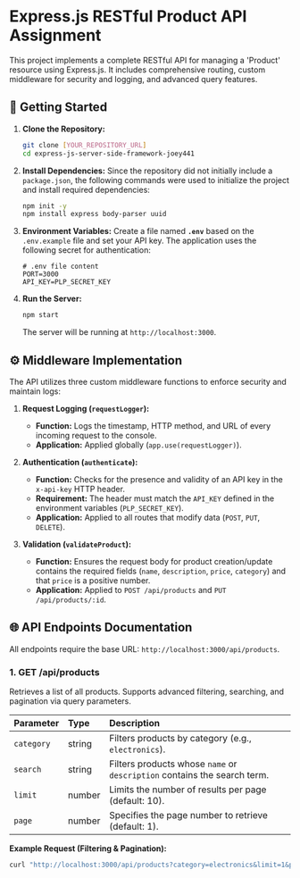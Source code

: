 # Express.js RESTful Product API Assignment

This project implements a complete RESTful API for managing a 'Product' resource using Express.js. It includes comprehensive routing, custom middleware for security and logging, and advanced query features.

## 🚀 Getting Started

1.  **Clone the Repository:**
    ```bash
    git clone [YOUR_REPOSITORY_URL]
    cd express-js-server-side-framework-joey441
    ```

2.  **Install Dependencies:**
    Since the repository did not initially include a `package.json`, the following commands were used to initialize the project and install required dependencies:
    ```bash
    npm init -y
    npm install express body-parser uuid
    ```

3.  **Environment Variables:**
    Create a file named **`.env`** based on the `.env.example` file and set your API key. The application uses the following secret for authentication:
    ```
    # .env file content
    PORT=3000
    API_KEY=PLP_SECRET_KEY 
    ```

4.  **Run the Server:**
    ```bash
    npm start
    ```
    The server will be running at `http://localhost:3000`.

## ⚙️ Middleware Implementation

The API utilizes three custom middleware functions to enforce security and maintain logs:

1.  **Request Logging (`requestLogger`):**
    * **Function:** Logs the timestamp, HTTP method, and URL of every incoming request to the console.
    * **Application:** Applied globally (`app.use(requestLogger)`).

2.  **Authentication (`authenticate`):**
    * **Function:** Checks for the presence and validity of an API key in the `x-api-key` HTTP header.
    * **Requirement:** The header must match the `API_KEY` defined in the environment variables (`PLP_SECRET_KEY`).
    * **Application:** Applied to all routes that modify data (`POST`, `PUT`, `DELETE`).

3.  **Validation (`validateProduct`):**
    * **Function:** Ensures the request body for product creation/update contains the required fields (`name`, `description`, `price`, `category`) and that `price` is a positive number.
    * **Application:** Applied to `POST /api/products` and `PUT /api/products/:id`.

## 🌐 API Endpoints Documentation

All endpoints require the base URL: `http://localhost:3000/api/products`.

### 1. GET /api/products

Retrieves a list of all products. Supports advanced filtering, searching, and pagination via query parameters.

| Parameter | Type | Description |
| :--- | :--- | :--- |
| `category` | string | Filters products by category (e.g., `electronics`). |
| `search` | string | Filters products whose `name` or `description` contains the search term. |
| `limit` | number | Limits the number of results per page (default: 10). |
| `page` | number | Specifies the page number to retrieve (default: 1). |

**Example Request (Filtering & Pagination):**

```bash
curl "http://localhost:3000/api/products?category=electronics&limit=1&page=2"